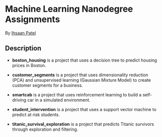 # Machine Learning Nanodegree Assignments

By [Ihsaan Patel](https://github.com/pateli18)

## Description
* **boston_housing** is a project that uses a decision tree to predict housing prices in Boston.

* **customer_segments** is a project that uses dimensionality reduction (PCA) and unsupervised learning (Gaussian Mixture Model) to create customer segments for a business.

* **smartcab** is a project that uses reinforcement learning to build a self-driving car in a simulated environment.

* **student_intervention** is a project that uses a support vector machine to predict at risk students.

* **titanic_survival_exploration** is a project that predicts Titanic survivors through exploration and filtering.

```
